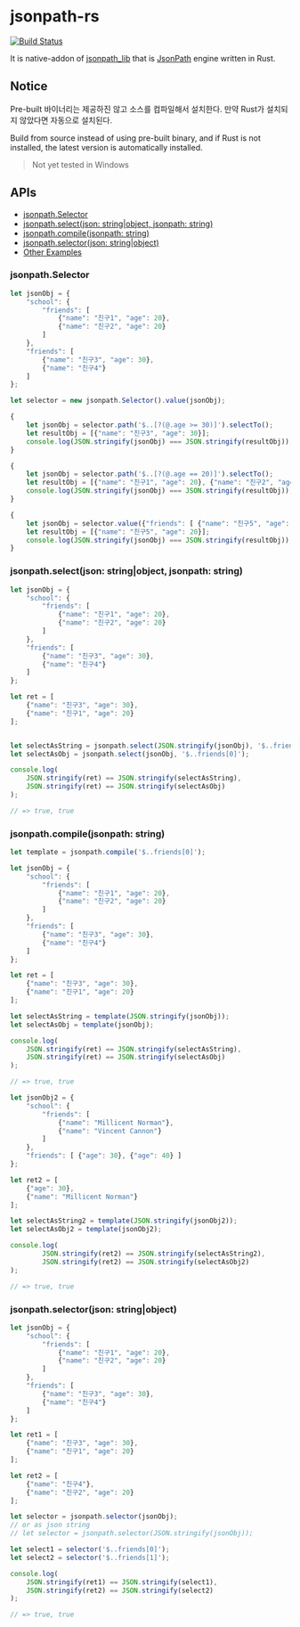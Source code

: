 # jsonpath-rs

[![Build Status](https://travis-ci.org/freestrings/jsonpath.svg?branch=master)](https://travis-ci.org/freestrings/jsonpath)

It is native-addon of [jsonpath_lib](https://github.com/freestrings/jsonpath) that is [JsonPath](https://goessner.net/articles/JsonPath/) engine written in Rust.

## Notice

Pre-built 바이너리는 제공하진 않고 소스를 컴파일해서 설치한다. 만약 Rust가 설치되지 않았다면 자동으로 설치된다.

Build from source instead of using pre-built binary, and if Rust is not installed, the latest version is automatically installed.

> Not yet tested in Windows

## APIs

* [jsonpath.Selector](#jsonpathselector)
* [jsonpath.select(json: string|object, jsonpath: string)](#jsonpathselectjson-stringobject-jsonpath-string)
* [jsonpath.compile(jsonpath: string)](#jsonpathcompilejsonpath-string)
* [jsonpath.selector(json: string|object)](#jsonpathselectorjson-stringobject)
* [Other Examples](https://github.com/freestrings/jsonpath/wiki/Javascript-examples)

### jsonpath.Selector

```javascript
let jsonObj = {
    "school": {
        "friends": [
            {"name": "친구1", "age": 20},
            {"name": "친구2", "age": 20}
        ]
    },
    "friends": [
        {"name": "친구3", "age": 30},
        {"name": "친구4"}
    ]
};

let selector = new jsonpath.Selector().value(jsonObj);

{
    let jsonObj = selector.path('$..[?(@.age >= 30)]').selectTo();
    let resultObj = [{"name": "친구3", "age": 30}];
    console.log(JSON.stringify(jsonObj) === JSON.stringify(resultObj));
}

{
    let jsonObj = selector.path('$..[?(@.age == 20)]').selectTo();
    let resultObj = [{"name": "친구1", "age": 20}, {"name": "친구2", "age": 20}];
    console.log(JSON.stringify(jsonObj) === JSON.stringify(resultObj));
}

{
    let jsonObj = selector.value({"friends": [ {"name": "친구5", "age": 20} ]}).selectTo();
    let resultObj = [{"name": "친구5", "age": 20}];
    console.log(JSON.stringify(jsonObj) === JSON.stringify(resultObj));
}
```

### jsonpath.select(json: string|object, jsonpath: string)

```javascript
let jsonObj = {
    "school": {
        "friends": [
            {"name": "친구1", "age": 20},
            {"name": "친구2", "age": 20}
        ]
    },
    "friends": [
        {"name": "친구3", "age": 30},
        {"name": "친구4"}
    ]
};

let ret = [
    {"name": "친구3", "age": 30},
    {"name": "친구1", "age": 20}
];


let selectAsString = jsonpath.select(JSON.stringify(jsonObj), '$..friends[0]');
let selectAsObj = jsonpath.select(jsonObj, '$..friends[0]');

console.log(
    JSON.stringify(ret) == JSON.stringify(selectAsString),
    JSON.stringify(ret) == JSON.stringify(selectAsObj)
);

// => true, true
```

### jsonpath.compile(jsonpath: string)

```javascript
let template = jsonpath.compile('$..friends[0]');

let jsonObj = {
    "school": {
        "friends": [
            {"name": "친구1", "age": 20},
            {"name": "친구2", "age": 20}
        ]
    },
    "friends": [
        {"name": "친구3", "age": 30},
        {"name": "친구4"}
    ]
};

let ret = [
    {"name": "친구3", "age": 30},
    {"name": "친구1", "age": 20}
];

let selectAsString = template(JSON.stringify(jsonObj));
let selectAsObj = template(jsonObj);

console.log(
    JSON.stringify(ret) == JSON.stringify(selectAsString),
    JSON.stringify(ret) == JSON.stringify(selectAsObj)
);

// => true, true

let jsonObj2 = {
    "school": {
        "friends": [
            {"name": "Millicent Norman"},
            {"name": "Vincent Cannon"}
        ]
    },
    "friends": [ {"age": 30}, {"age": 40} ]
};

let ret2 = [
    {"age": 30},
    {"name": "Millicent Norman"}
];

let selectAsString2 = template(JSON.stringify(jsonObj2));
let selectAsObj2 = template(jsonObj2);

console.log(
        JSON.stringify(ret2) == JSON.stringify(selectAsString2),
        JSON.stringify(ret2) == JSON.stringify(selectAsObj2)
);

// => true, true
```

### jsonpath.selector(json: string|object)

```javascript
let jsonObj = {
    "school": {
        "friends": [
            {"name": "친구1", "age": 20},
            {"name": "친구2", "age": 20}
        ]
    },
    "friends": [
        {"name": "친구3", "age": 30},
        {"name": "친구4"}
    ]
};

let ret1 = [
    {"name": "친구3", "age": 30},
    {"name": "친구1", "age": 20}
];

let ret2 = [
    {"name": "친구4"},
    {"name": "친구2", "age": 20}
];

let selector = jsonpath.selector(jsonObj);
// or as json string 
// let selector = jsonpath.selector(JSON.stringify(jsonObj));

let select1 = selector('$..friends[0]');
let select2 = selector('$..friends[1]');

console.log(
    JSON.stringify(ret1) == JSON.stringify(select1),
    JSON.stringify(ret2) == JSON.stringify(select2)
);

// => true, true
```
